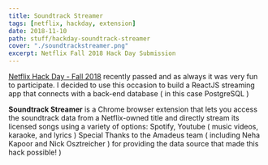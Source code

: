 ```yaml
---
title: Soundtrack Streamer
tags: [netflix, hackday, extension]
date: 2018-11-10
path: stuff/hackday-soundtrack-streamer
cover: "./soundtrackstreamer.png"
excerpt: Netflix Fall 2018 Hack Day Submission
---
```


[Netflix Hack
Day - Fall 2018](https://medium.com/netflix-techstuff/netflix-hack-day-fall-2018-c05dda4b98c1) recently
passed and as always it was very fun to participate. I decided to use this occasion to build a ReactJS streaming app that connects
with a back-end database ( in this case PostgreSQL )

<b>Soundtrack Streamer</b> is a Chrome browser extension that lets you access the soundtrack data from a Netflix-owned
title and directly stream its licensed songs using a variety of options: Spotify, Youtube ( music videos, karaoke, and
lyrics ) Special Thanks to the Amadeus team ( including Neha Kapoor and Nick Osztreicher ) for providing the data source
that made this hack possible! )
